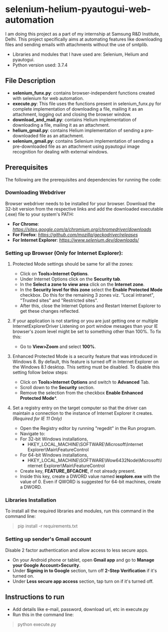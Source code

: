 # selenium-helium-pyautogui-web-automation
I am doing this project as a part of my internship at Samsung R&D Institute, Delhi. This project specifically aims at automating features like downloading files and sending emails with attachments without the use of smtplib.
- Libraries and modules that I have used are: Selenium, Helium and pyautogui.
- Python version used: 3.7.4

## File Description
- **selenium_funx.py**: contains browser-independent functions created with selenium for web automation.
- **execute.py**: This file uses the functions present in selenium_funx.py for complete implementation of downloading a file, mailing it as an attachment, logging out and closing the browser window.
- **download_and_mail.py**: contains Helium implementation of downloading a file, mailing it as an attachment.
- **helium_gmail.py**: contains Helium implementation of sending a pre-downloaded file as an attachment.
- **selenium_gmail.py**: contains Selenium implementation of sending a pre-downloaded file as an attachment using pyautogui image recognition for dealing with external windows.

## Prerequisites
The following are the prerequisites and dependencies for running the code:

### Downloading Webdriver
Browser webdriver needs to be installed for your browser. Download the 32-bit version from the respective links and add the downloaded executable (.exe) file to your system's PATH:
- **For Chrome**:	*https://sites.google.com/a/chromium.org/chromedriver/downloads*
- **For Firefox**:	*https://github.com/mozilla/geckodriver/releases*
- **For Internet Explorer**: *https://www.selenium.dev/downloads/*

### Setting up Browser (Only for Internet Explorer):
1. Protected Mode settings should be same for all the zones:
   - Click on **Tools>Internet Options**.
   - Under Internet Options click on the **Security tab**.
   - In the **Select a zone to view area** click on the **Internet zone**.
   - In the **Security level for this zone** select the **Enable Protected Mode** checkbox. Do this for the remaining 3 zones viz. "Local intranet", "Trusted sites" and "Restricted sites".
   - After this, close the Internet Options and Restart Internet Explorer to get these changes reflected.
 
2. If your application is not starting or you are just getting one or multiple InternetExplorerDriver Listening on port window mesages
than your IE browser's zoom level might be set to something other than 100%. To fix this:
   - Go to **View>Zoom** and select **100%**.

3. Enhanced Protected Mode is a security feature that was introduced in Windows 8. By default, this feature is turned off in Internet Explorer on the Windows 8.1 desktop. This setting must be disabled. To disable this setting follow below steps:
   - Click on **Tools>Internet Options** and switch to **Advanced** Tab.
   - Scroll down to the **Security** section.
   - Remove the selection from the checkbox **Enable Enhanced Protected Mode***.

4. Set a registry entry on the target computer so that the driver can maintain a connection to the instance of Internet Explorer it creates. *(Required for IE 11 Only)*
   - Open the Registry editor by running "regedit" in the Run program.
   - Navigate to: 
    - For 32-bit Windows installations,
      - HKEY_LOCAL_MACHINE\SOFTWARE\Microsoft\Internet Explorer\Main\FeatureControl 
    - For 64-bit Windows installations,
      - HKEY_LOCAL_MACHINE\SOFTWARE\Wow6432Node\Microsoft\Internet Explorer\Main\FeatureControl
   - Create key, **FEATURE_BFCACHE**, if not already present.
   - Inside this key, create a DWORD value named **iexplore.exe** with the value of 0. Even if QWORD is suggested for 64-bit machines, create a DWORD.

### Libraries Installation
To install all the required libraries and modules, run this command in the command line:
>  pip install -r requirements.txt

### Setting up sender's Gmail account
Disable 2 factor authentication and allow access to less secure apps.
   - On your Android phone or tablet, open **Gmail app** and go to **Manage your Google Account>Security**.
   - Under **Signing in to Google** section, turn off **2-Step Verification** if it's turned on.
   - Under **Less secure app access** section, tap turn on if it's turned off.

## Instructions to run
- Add details like e-mail, password, download url, etc in execute.py
- Run this in the command line:
>  python execute.py
